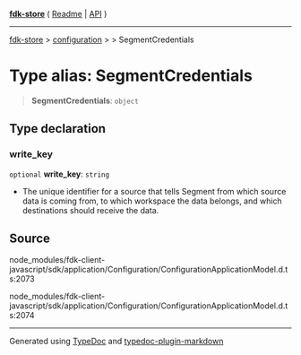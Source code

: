 [**fdk-store**](../../../README.md) ( [Readme](../../../README.md) \| [API](../../../API.md) )

---

[fdk-store](../../../API.md) > [configuration](../../README.md) > [<internal>](../README.md) > SegmentCredentials

# Type alias: SegmentCredentials

> **SegmentCredentials**: `object`

## Type declaration

### write_key

`optional` **write_key**: `string`

- The unique identifier for a source that
  tells Segment from which source data is coming from, to which workspace the
  data belongs, and which destinations should receive the data.

## Source

node_modules/fdk-client-javascript/sdk/application/Configuration/ConfigurationApplicationModel.d.ts:2073

node_modules/fdk-client-javascript/sdk/application/Configuration/ConfigurationApplicationModel.d.ts:2074

---

Generated using [TypeDoc](https://typedoc.org/) and [typedoc-plugin-markdown](https://www.npmjs.com/package/typedoc-plugin-markdown)
